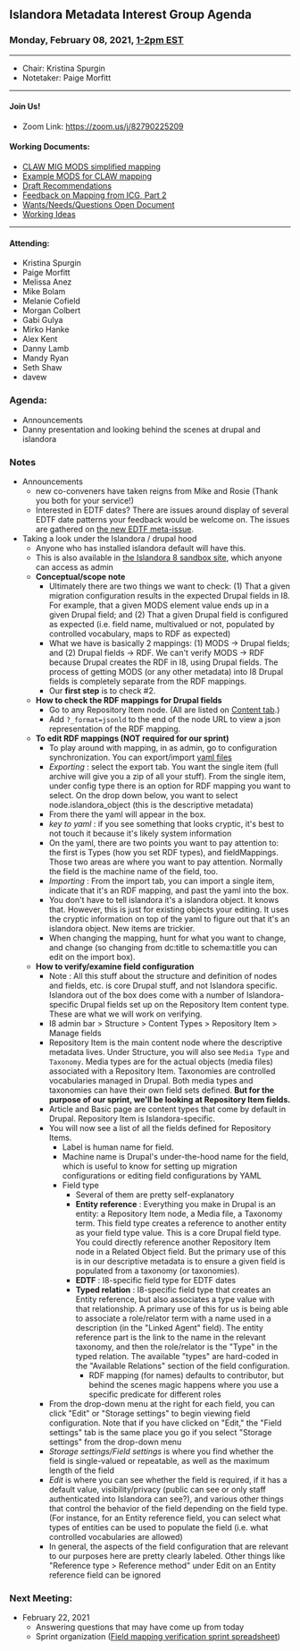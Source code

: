 ## Islandora Metadata Interest Group Agenda
### Monday, February 08, 2021, [1-2pm EST](http://www.thetimezoneconverter.com/?t=1%20pm&tz=Toronto&)

---
* Chair: Kristina Spurgin
* Notetaker: Paige Morfitt
---

#### Join Us!
* Zoom Link: https://zoom.us/j/82790225209

#### Working Documents:
* [CLAW MIG MODS simplified mapping](https://docs.google.com/spreadsheets/d/18u2qFJ014IIxlVpM3JXfDEFccwBZcoFsjbBGpvL0jJI/edit#gid=0)
* [Example MODS for CLAW mapping](https://docs.google.com/spreadsheets/d/1C2Xie7HUDSgRT5v4ldoJvlNdoXz2GHAPvL3PE3TOKW8/edit#gid=1829081124)
* [Draft Recommendations](https://docs.google.com/document/d/15qSO9YcALtYSqd6CUuGx0t8FwUJ5pPwVPz0PA5rU898/edit#heading=h.f9r6knw0rjvu)
* [Feedback on Mapping from ICG, Part 2](https://docs.google.com/document/d/11OpqMMCXM1TFXgsr4yyTQ_cH9DabnD31p7JnuTRQl28/edit?invite=CMWvruEI&ts=5e66437f)
* [Wants/Needs/Questions Open Document](https://docs.google.com/document/d/12Kpb6826TNPzzMuyPS0sESa9TLnmljQmeioWbaPeEdA/edit)
* [Working Ideas](https://github.com/islandora-interest-groups/Islandora-Metadata-Interest-Group/blob/main/working_docs/ideas_and_topics.md)

---

#### Attending:
* Kristina Spurgin
* Paige Morfitt
* Melissa Anez 
* Mike Bolam
* Melanie Cofield
* Morgan Colbert
* Gabi Gulya
* Mirko Hanke
* Alex Kent
* Danny Lamb
* Mandy Ryan
* Seth Shaw
* davew




### Agenda:
* Announcements
* Danny presentation and looking behind the scenes at drupal and islandora



### Notes
* Announcements
	* new co-conveners  have taken reigns from Mike and Rosie (Thank you both for your service!)
	* Interested in EDTF dates? There are issues around display of several EDTF date patterns your feedback would be welcome on. The issues are gathered on [the new EDTF meta-issue](https://github.com/Islandora/documentation/issues/1748).
* Taking a look under the Islandora / drupal hood
	* Anyone who has installed islandora default will have this. 
	* This is also available in [the Islandora 8 sandbox site](http://future.islandora.ca/), which anyone can access as admin
  * **Conceptual/scope note**
    * Ultimately there are two things we want to check: (1) That a given migration configuration results in the expected Drupal fields in I8. For example, that a given MODS element value ends up in a given Drupal field; and (2) That a given Drupal field is configured as expected (i.e. field name, multivalued or not, populated by controlled vocabulary, maps to RDF as expected)
    * What we have is basically 2 mappings: (1) MODS -> Drupal fields; and (2) Drupal fields -> RDF. We can't verify MODS -> RDF because Drupal creates the RDF in I8, using Drupal fields. The process of getting MODS (or any other metadata) into I8 Drupal fields is completely separate from the RDF mappings.
    * Our **first step** is to check #2. 
  * **How to check the RDF mappings for Drupal fields**
	  * Go to any Repository Item node. (All are listed on [Content tab](http://future.islandora.ca/admin/content?title=&type=islandora_object&status=All&langcode=All).) 
    * Add `?_format=jsonld` to the end of the node URL to view a json representation of the RDF mapping.
  * **To edit RDF mappings (NOT required for our sprint)**
	  * To play around with mapping, in as admin, go to configuration synchronization. You can export/import [yaml files](http://yaml.org)
	  * *Exporting* : select the export tab. You want the single item (full archive will give you a zip of all your stuff). From the single item, under config type there is an option for RDF mapping you want to select. On the drop down below, you want to select node.islandora_object (this is the descriptive metadata)
	  * From there the yaml will appear in the box. 
	  * *key to yaml* : if you see something that looks cryptic, it's best to not touch it because it's likely  system information 
	  * On the yaml, there are two points you want to pay attention to: the first is Types (how you set RDF types), and fieldMappings. Those two areas are where you want to pay attention. Normally the field is the machine name of the field, too. 
	  * *Importing* : From the import tab, you can import a single item, indicate that it's an RDF mapping, and past the yaml into the box. 
	  * You don't have to tell islandora it's a  islandora object. It knows that. However, this is just for existing objects your editing. It uses the cryptic information on top of the yaml to figure out that it's an islandora object. New items are trickier.
	  * When changing the mapping, hunt for what you want to change, and change (so changing from dc:title to schema:title you can edit on the import box). 
  * **How to verify/examine field configuration**
	  * Note : All this stuff about the structure and definition of nodes and fields, etc. is core Drupal stuff, and not Islandora specific. Islandora out of the box does come with a number of Islandora-specific Drupal fields set up on the Repository Item content type. These are what we will work on verifying.
	  * I8 admin bar > Structure > Content Types > Repository Item > Manage fields
       * Repository Item is the main content node where the descriptive metadata lives. Under Structure, you will also see `Media Type` and `Taxonomy`. Media types are for the actual objects (media files) associated with a Repository Item. Taxonomies are controlled vocabularies managed in Drupal. Both media types and taxonomies can have their own field sets defined. **But for the purpose of our sprint, we'll be looking at Repository Item fields.**
       * Article and Basic page are content types that come by default in Drupal. Repository Item is Islandora-specific. 
    * You will now see a list of all the fields defined for Repository Items.
      * Label is human name for field.
      * Machine name is Drupal's under-the-hood name for the field, which is useful to know for setting up migration configurations or editing field configurations by YAML
      * Field type
        * Several of them are pretty self-explanatory
        * **Entity reference** : Everything you make in Drupal is an entity: a Repository Item node, a Media file, a Taxonomy term. This field type creates a reference to another entity as your field type value. This is a core Drupal field type. You could directly reference another Repository Item node in a Related Object field. But the primary use of this is in our descriptive metadata is to ensure a given field is populated from a taxonomy (or taxonomies).
        * **EDTF** : I8-specific field type for EDTF dates
        * **Typed relation** : I8-specific field type that creates an Entity reference, but also associates a type value with that relationship. A primary use of this for us is being able to associate a role/relator term with a name used in a description (in the "Linked Agent" field). The entity reference part is the link to the name in the relevant taxonomy, and then the role/relator is the "Type" in the typed relation. The available "types" are hard-coded in the "Available Relations" section of the field configuration.
          * RDF mapping (for names) defaults to contributor, but behind the scenes magic happens where you use a specific predicate for different roles 
     *  From the drop-down menu at the right for each field, you can click "Edit" or "Storage settings" to begin viewing field configuration. Note that if you have clicked on "Edit," the "Field settings" tab is the same place you go if you select "Storage settings" from the drop-down menu
     * *Storage settings/Field settings* is where you find whether the field is single-valued or repeatable, as well as the maximum length of the field
     * *Edit* is where you can see whether the field is required, if it has a default value, visibility/privacy (public can see or only staff authenticated into Islandora can see?), and various other things that control the behavior of the field depending on the field type. (For instance, for an Entity reference field, you can select what types of entities can be used to populate the field (i.e. what controlled vocabularies are allowed)
     * In general, the aspects of the field configuration that are relevant to our purposes here are pretty clearly labeled. Other things like "Reference type > Reference method" under Edit on an Entity reference field can be ignored
    
### Next Meeting:
* February 22, 2021
	* Answering questions that may have come up from today 
    * Sprint organization ([Field mapping verification sprint spreadsheet](https://docs.google.com/spreadsheets/d/1-L_eAaNBvnVWb05HFrnNHKM6Bn2ULDKxurB9ZXRYCpU/edit#gid=0)) 
  
	
